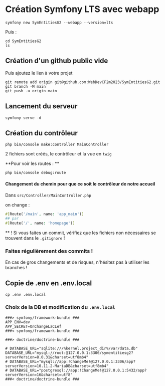 # Création Symfony LTS avec webapp

    symfony new SymEntitiesG2 --webapp --version=lts

Puis :

    cd SymEntitiesG2
    ls

## Création d'un github public vide

Puis ajoutez le lien à votre projet

    git remote add origin git@github.com:WebDevCF2m2023/SymEntitiesG2.git
    git branch -M main
    git push -u origin main

## Lancement du serveur

    symfony serve -d

## Création du contrôleur

    php bin/console make:controller MainController

2 fichiers sont créés, le contrôleur et la vue en `twig`

**Pour voir les routes : **

    php bin/console debug:route

#### Changement du chemin pour que ce soit le contrôleur de notre accueil

Dans `src/Controller/MainController.php`

on change :

```php
#[Route('/main', name: 'app_main')]
## par
#[Route('/', name: 'homepage')]
```

** ! Si vous faites un commit, vérifiez que les fichiers non nécessaires se trouvent dans le `.gitignore` !

### Faites régulièrement des commits !

En cas de gros changements et de risques, n'hésitez pas à utiliser les branches !

## Copie de .env en .env.local

    cp .env .env.local

### Choix de la DB et modification du `.env.local`

```.env
###> symfony/framework-bundle ###
APP_ENV=dev
APP_SECRET=OnChangeLaCLef
###< symfony/framework-bundle ###

###> doctrine/doctrine-bundle ###

# DATABASE_URL="sqlite:///%kernel.project_dir%/var/data.db"
DATABASE_URL="mysql://root:@127.0.0.1:3306/symentitiesg2?serverVersion=8.0.31&charset=utf8mb4"
# DATABASE_URL="mysql://app:!ChangeMe!@127.0.0.1:3306/app?serverVersion=10.11.2-MariaDB&charset=utf8mb4"
# DATABASE_URL="postgresql://app:!ChangeMe!@127.0.0.1:5432/app?serverVersion=16&charset=utf8"
###< doctrine/doctrine-bundle ###
```

